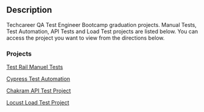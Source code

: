 ## Description
Techcareer QA Test Engineer Bootcamp graduation projects. Manual Tests, Test Automation, API Tests and Load Test projects are listed below. You can access the project you want to view from the directions below.

### Projects
[Test Rail Manuel Tests](https://github.com/BerkeYrlmz/TestRail-Manuel-Test.git)

[Cypress Test Automation](https://github.com/BerkeYrlmz/Cypress-Test-Automation.git)

[Chakram API Test Project](https://github.com/BerkeYrlmz/Chakram-Api-Test.git)

[Locust Load Test Project](https://github.com/BerkeYrlmz/Locust-Load-Test.git)
